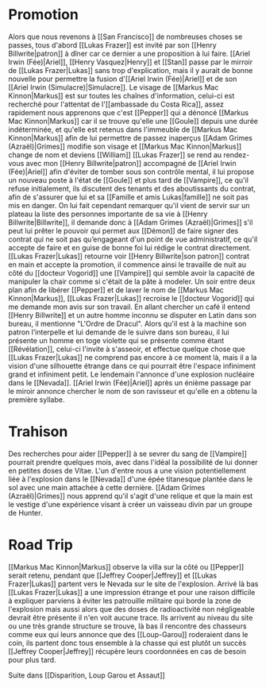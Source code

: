 # Promotion
Alors que nous revenons à [[San Francisco]] de nombreuses choses se passes, tous d'abord [[Lukas Frazer]] est invité par son [[Henry Billwrite|patron]] à dîner car ce dernier a une proposition à lui faire. 
[[Ariel Irwin (Fée)|Ariel]], [[Henry Vasquez|Henry]] et [[Stan]] passe par le mirroir de [[Lukas Frazer|Lukas]] sans trop d'explication, mais il y aurait de bonne nouvelle pour permettre la fusion d'[[Ariel Irwin (Fée)|Ariel]] et de son [[Ariel Irwin (Simulacre)|Simulacre]].
Le visage de [[Markus Mac Kinnon|Markus]] est sur toutes les chaînes d'information, celui-ci est recherché pour l'attentat de l'[[ambassade du Costa Rica]], assez rapidement nous apprenons que c'est [[Pepper]] qui a dénoncé [[Markus Mac Kinnon|Markus]] car il se trouve qu'elle une [[Goule]] depuis une durée indéterminée, et qu'elle est retenus dans l'immeuble de [[Markus Mac Kinnon|Markus]] afin de lui permettre de passez inaperçus [[Adam Grimes (Azraël)|Grimes]] modifie son visage et [[Markus Mac Kinnon|Markus]] change de nom et deviens [[William]]
[[Lukas Frazer]] se rend au rendez-vous avec mon [[Henry Billwrite|patron]] accompagné de [[Ariel Irwin (Fée)|Ariel]] afin d'éviter de tomber sous son contrôle mental, il lui propose un nouveau poste à l'état de [[Goule]] et plus tard de [[Vampire]], ce qu'il refuse initialement, ils discutent des tenants et des aboutissants du contrat, afin de s'assurer que lui et sa [[Famille et amis Lukas|famille]] ne soit pas mis en danger. On lui fait cependant remarquer qu'il vient de servir sur un plateau la liste des personnes importante de sa vie à [[Henry Billwrite|Billwrite]], il demande donc à [[Adam Grimes (Azraël)|Grimes]] s'il peut lui prêter le pouvoir qui permet aux [[Démon]] de faire signer des contrat qui ne soit pas qu’engageant d'un point de vue administratif, ce qu'il accepte de faire et en guise de bonne foi lui rédige le contrat directement.
[[Lukas Frazer|Lukas]] retourne voir [[Henry Billwrite|son patron]] contrat en main et accepte la promotion, il commence ainsi le travaille de nuit au côté du [[docteur Vogorid]] une [[Vampire]] qui semble avoir la capacité de manipuler la chair comme si c'était de la pâte à modeler.
Un soir entre deux plan afin de libérer [[Pepper]] et de laver le nom de [[Markus Mac Kinnon|Markus]], [[Lukas Frazer|Lukas]] recroise le [[docteur Vogorid]] qui me demande mon avis sur son travail. En allant chercher un café il entend [[Henry Billwrite]] et un autre homme inconnu se disputer en Latin dans son bureau, il mentionne "L'Ordre de Dracul". Alors qu'il est à la machine son patron l’interpelle et lui demande de le suivre dans son bureau, il lui présente un homme en toge violette qui se présente comme étant [[Révélation]], celui-ci l'invite à s'asseoir, et effectue quelque chose que [[Lukas Frazer|Lukas]] ne comprend pas encore à ce moment là, mais il a la vision d'une silhouette étrange dans ce qui pourrait être l'espace infiniment grand et infiniment petit.
Le lendemain l'annonce d'une explosion nucléaire dans le [[Nevada]].
[[Ariel Irwin (Fée)|Ariel]] après un énième passage par le miroir annonce chercher le nom de son ravisseur et qu'elle en a obtenu la première syllabe.
# Trahison
Des recherches pour aider [[Pepper]] à se sevrer du sang de [[Vampire]] pourrait prendre quelques mois, avec dans l'idéal la possibilité de lui donner en petites doses de Vitae.
L'un d'entre nous a une vision potentiellement liée à l'explosion dans le [[Nevada]] d'une épée titanesque plantée dans le sol avec une main attachée à cette dernière. [[Adam Grimes (Azraël)|Grimes]] nous apprend qu'il s'agit d'une relique et que la main est le vestige d'une expérience visant à créer un vaisseau divin par un groupe de Hunter.
# Road Trip
[[Markus Mac Kinnon|Markus]] observe la villa sur la côté ou [[Pepper]] serait retenu, pendant que [[Jeffrey Cooper|Jeffrey]] et [[Lukas Frazer|Lukas]] partent vers le Nevada sur le site de l'explosion. Arrivé là bas [[Lukas Frazer|Lukas]] a une impression étrange et pour une raison difficile à expliquer parviens à éviter les patrouille militaire qui borde la zone de l'explosion mais aussi alors que des doses de radioactivité non négligeable devrait être présente il n'en voit aucune trace. Ils arrivent au niveau du site ou une très grande structure se trouve, là bas il rencontre des chasseurs comme eux qui leurs annonce que des [[Loup-Garou]] roderaient dans le coin, ils partent donc tous ensemble à la chasse qui est plutôt un succès [[Jeffrey Cooper|Jeffrey]] récupère leurs coordonnées en cas de besoin pour plus tard.

Suite dans [[Disparition, Loup Garou et Assaut]]